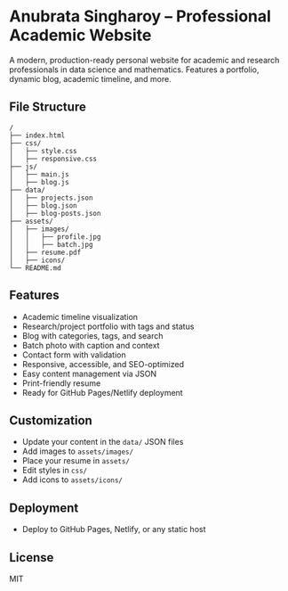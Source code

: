 # Anubrata Singharoy – Professional Academic Website

A modern, production-ready personal website for academic and research professionals in data science and mathematics. Features a portfolio, dynamic blog, academic timeline, and more.

## File Structure

```
/
├── index.html
├── css/
│   ├── style.css
│   ├── responsive.css
├── js/
│   ├── main.js
│   ├── blog.js
├── data/
│   ├── projects.json
│   ├── blog.json
│   ├── blog-posts.json
├── assets/
│   ├── images/
│   │   ├── profile.jpg
│   │   ├── batch.jpg
│   ├── resume.pdf
│   ├── icons/
└── README.md
```

## Features

- Academic timeline visualization
- Research/project portfolio with tags and status
- Blog with categories, tags, and search
- Batch photo with caption and context
- Contact form with validation
- Responsive, accessible, and SEO-optimized
- Easy content management via JSON
- Print-friendly resume
- Ready for GitHub Pages/Netlify deployment

## Customization

- Update your content in the `data/` JSON files
- Add images to `assets/images/`
- Place your resume in `assets/`
- Edit styles in `css/`
- Add icons to `assets/icons/`

## Deployment

- Deploy to GitHub Pages, Netlify, or any static host

## License

MIT
